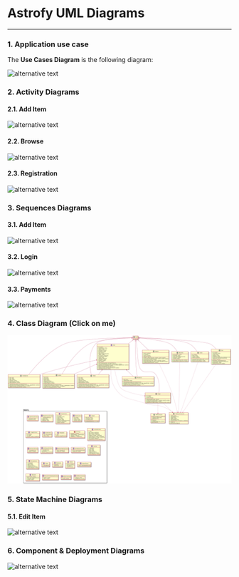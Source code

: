 # Astrofy UML Diagrams
---
### 1. Application use case
The **Use Cases Diagram** is the following diagram:

![alternative text](http://www.plantuml.com/plantuml/proxy?cache=no&src=https://raw.githubusercontent.com/TheLonelyAstronaut/Astrofy/main/astrofy-docs/UML/use-case.puml)

### 2. Activity Diagrams
#### 2.1. Add Item

![alternative text](http://www.plantuml.com/plantuml/proxy?cache=no&src=https://raw.githubusercontent.com/TheLonelyAstronaut/Astrofy/main/astrofy-docs/UML/activity/add-item.puml)
#### 2.2. Browse

![alternative text](http://www.plantuml.com/plantuml/proxy?cache=no&src=https://github.com/TheLonelyAstronaut/Astrofy/raw/main/astrofy-docs/UML/activity/browse.puml)
#### 2.3. Registration

![alternative text](http://www.plantuml.com/plantuml/proxy?cache=no&src=https://github.com/TheLonelyAstronaut/Astrofy/raw/main/astrofy-docs/UML/activity/registration.puml)

### 3. Sequences Diagrams
#### 3.1. Add Item

![alternative text](http://www.plantuml.com/plantuml/proxy?cache=no&src=https://github.com/TheLonelyAstronaut/Astrofy/raw/main/astrofy-docs/UML/sequence/add-item.puml)
#### 3.2. Login

![alternative text](http://www.plantuml.com/plantuml/proxy?cache=no&src=https://github.com/TheLonelyAstronaut/Astrofy/raw/main/astrofy-docs/UML/sequence/login.puml)
#### 3.3. Payments

![alternative text](http://www.plantuml.com/plantuml/proxy?cache=no&src=https://github.com/TheLonelyAstronaut/Astrofy/raw/main/astrofy-docs/UML/sequence/payments.puml)


### 4. Class Diagram (Click on me)

<img src="../images/class-diagram.png"/> 


### 5. State Machine Diagrams
#### 5.1. Edit Item

![alternative text](http://www.plantuml.com/plantuml/proxy?cache=no&src=https://github.com/TheLonelyAstronaut/Astrofy/raw/main/astrofy-docs/UML/state-edit-item.puml)

### 6. Component & Deployment Diagrams

![alternative text](http://www.plantuml.com/plantuml/proxy?cache=no&src=https://github.com/TheLonelyAstronaut/Astrofy/raw/main/astrofy-docs/UML/component-deployment.puml)

